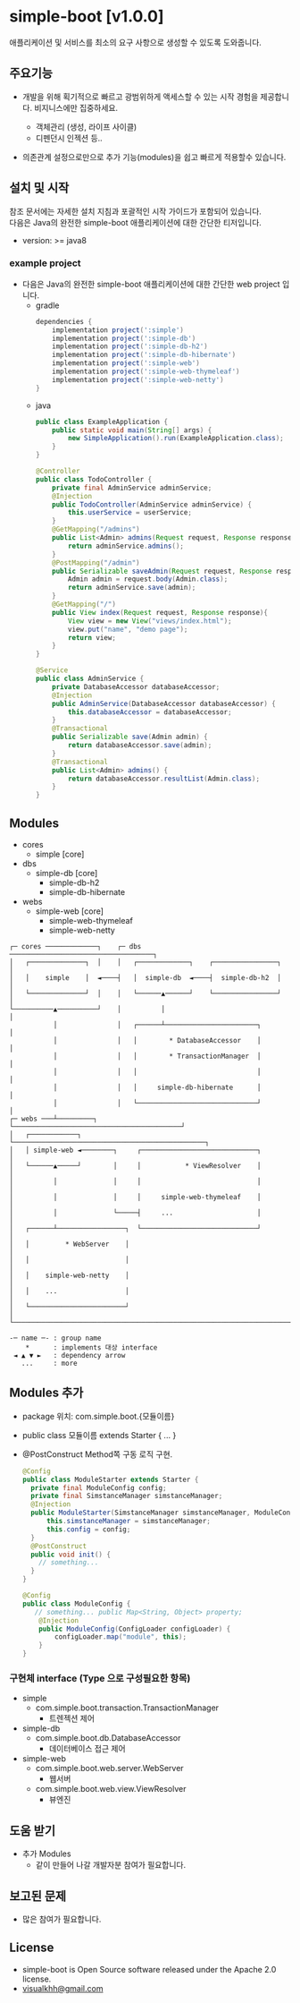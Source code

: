 simple-boot  [v1.0.0]
===========

애플리케이션 및 서비스를 최소의 요구 사항으로 생성할 수 있도록 도와줍니다.


## 주요기능
* 개발을 위해 획기적으로 빠르고 광범위하게 액세스할 수 있는 시작 경험을 제공합니다. 비지니스에만 집중하세요.
  * 객체관리 (생성, 라이프 사이클)
  * 디펜던시 인젝션 등..
  
* 의존관계 설정으로만으로 추가 기능(modules)을 쉽고 빠르게 적용할수 있습니다.

## 설치 및 시작
참조 문서에는 자세한 설치 지침과 포괄적인 시작 가이드가 포함되어 있습니다.  
다음은 Java의 완전한 simple-boot 애플리케이션에 대한 간단한 티저입니다.
* version: >= java8


### example project
* 다음은 Java의 완전한 simple-boot 애플리케이션에 대한 간단한 web project 입니다.
  * gradle
    ```groovy
    dependencies {
        implementation project(':simple')
        implementation project(':simple-db')
        implementation project(':simple-db-h2')
        implementation project(':simple-db-hibernate')
        implementation project(':simple-web')
        implementation project(':simple-web-thymeleaf')
        implementation project(':simple-web-netty')
    }
    ```
  * java
    ```java
    public class ExampleApplication {
        public static void main(String[] args) {
            new SimpleApplication().run(ExampleApplication.class);
        }
    }
    ```
    ```java
    @Controller
    public class TodoController {
        private final AdminService adminService;
        @Injection
        public TodoController(AdminService adminService) {
            this.userService = userService;
        }
        @GetMapping("/admins")
        public List<Admin> admins(Request request, Response response){
            return adminService.admins();
        }
        @PostMapping("/admin")
        public Serializable saveAdmin(Request request, Response response) throws ProcessingException {
            Admin admin = request.body(Admin.class);
            return adminService.save(admin);
        }
        @GetMapping("/")
        public View index(Request request, Response response){
            View view = new View("views/index.html");
            view.put("name", "demo page");
            return view;
        }
    }
    ```
    ```java
    @Service
    public class AdminService {
        private DatabaseAccessor databaseAccessor;
        @Injection
        public AdminService(DatabaseAccessor databaseAccessor) {
            this.databaseAccessor = databaseAccessor;
        }
        @Transactional
        public Serializable save(Admin admin) {
            return databaseAccessor.save(admin);
        }
        @Transactional
        public List<Admin> admins() {
            return databaseAccessor.resultList(Admin.class);
        }
    }
    ```

## Modules
* cores
  * simple [core]
* dbs
  * simple-db [core]
    * simple-db-h2 [<img src="https://www.h2database.com/html/images/h2-logo-2.png" height="10"/>](h2.png)
    * simple-db-hibernate [<img src="https://hibernate.org/images/hibernate-logo.svg" height="10"/>](hibernate.png)
* webs
  * simple-web [core]
    * simple-web-thymeleaf [<img src="https://www.thymeleaf.org/images/thymeleaf.png" height="10"/>](thymeleaf.png)
    * simple-web-netty [<img src="https://netty.io/images/logo.png" height="10"/>](netty.png)
```
┌─ cores ─────────────┐    ┌─ dbs ────────────────────────────────────┐
│   ┌──────────────┐  │    │   ┌─────────────┐    ┌────────────────┐  │
│   │    simple    │  ◄────┤   │  simple-db  ◄────┤  simple-db-h2  │  │
│   └──────────────┘  │    │   └──────▲──────┘    └────────────────┘  │
└──────────▲──────────┘    │          │                               │
           │               │   ┌──────┴───────────────────────┐       │
           │               │   │        * DatabaseAccessor    │       │
           │               │   │        * TransactionManager  │       │
           │               │   │                              │       │
           │               │   │     simple-db-hibernate      │       │
           │               │   └──────────────────────────────┘       │
┌─ webs ───┴─────────┐     └──────────────────────────────────────────┘
│   ┌────────────┐   └────────────────────────────────────────────────┐
│   │ simple-web ◄────────┐     ┌─────────────────────────────┐       │
│   └──────▲─────┘        │     │           * ViewResolver    │       │
│          │              │     │                             │       │
│          │              │     │     simple-web-thymeleaf    │       │
│          │              └─────┤     ...                     │       │
│   ┌──────┴─────────────────┐  └─────────────────────────────┘       │
│   │         * WebServer    │                                        │
│   │                        │                                        │
│   │    simple-web-netty    │                                        │
│   │    ...                 │                                        │
│   └────────────────────────┘                                        │
└─────────────────────────────────────────────────────────────────────┘

-─ name ─- : group name 
    *      : implements 대상 interface
 ◄ ▲ ▼ ►   : dependency arrow
   ...     : more
```

## Modules 추가
- package 위치: com.simple.boot.{모듈이름}
- public class 모듈이름 extends Starter { ... }
- @PostConstruct Method쪽 구동 로직 구현.
  
  ```java
  @Config
  public class ModuleStarter extends Starter {
    private final ModuleConfig config;
    private final SimstanceManager simstanceManager;
    @Injection
    public ModuleStarter(SimstanceManager simstanceManager, ModuleConfig config) {
        this.simstanceManager = simstanceManager;
        this.config = config;
    }
    @PostConstruct
    public void init() {
      // something...
    }
  }
  ```
  ```java
  @Config
  public class ModuleConfig {
     // something... public Map<String, Object> property;
      @Injection
      public ModuleConfig(ConfigLoader configLoader) {
          configLoader.map("module", this);
      }
  }
  ```


### 구현체 interface (Type 으로 구성필요한 항목) 
* simple
  * com.simple.boot.transaction.TransactionManager
    * 트렌젝션 제어
* simple-db
  * com.simple.boot.db.DatabaseAccessor
    * 데이터베이스 접근 제어
* simple-web
  * com.simple.boot.web.server.WebServer
    * 웹서버
  * com.simple.boot.web.view.ViewResolver
    * 뷰엔진


## 도움 받기
* 추가 Modules
  * 같이 만들어 나갈 개발자분 참여가 필요합니다.

## 보고된 문제
* 많은 참여가 필요합니다.

## License
* simple-boot is Open Source software released under the Apache 2.0 license.
* visualkhh@gmail.com
